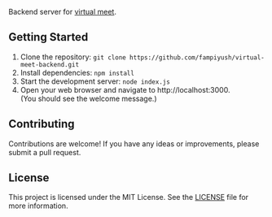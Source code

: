 Backend server for [virtual meet](https://github.com/fampiyush/virtual-meet).

## Getting Started
1. Clone the repository: `git clone https://github.com/fampiyush/virtual-meet-backend.git`
2. Install dependencies: `npm install`
3. Start the development server: `node index.js`
4. Open your web browser and navigate to http://localhost:3000. <br>(You should see the welcome message.)

## Contributing

Contributions are welcome! If you have any ideas or improvements, please submit a pull request.

## License

This project is licensed under the MIT License. See the [LICENSE](LICENSE) file for more information.